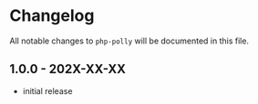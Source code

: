 # Changelog

All notable changes to `php-polly` will be documented in this file.

## 1.0.0 - 202X-XX-XX

- initial release
